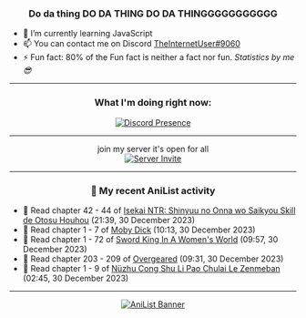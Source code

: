 <div align="center">

### Do da thing DO DA THING DO DA THINGGGGGGGGGGG
</div>

- 🌱 I’m currently learning JavaScript
- 📫 You can contact me on Discord [TheInternetUser#9060](https://discord.com/users/534117072796385300)
- ⚡ Fun fact: 80% of the Fun fact is neither a fact nor fun. _Statistics by me 😎_
<hr>

<div align="center">

### What I'm doing right now:
[![Discord Presence](https://lanyard.cnrad.dev/api/534117072796385300)](https://discord.com/users/534117072796385300)
<hr>

join my server it's open for all <br>
[![Server Invite](https://invidget.switchblade.xyz/bfYgVHxrSs)](https://discord.gg/bfYgVHxrSs)

<hr>
  
### 🌸 My recent AniList activity

</div>

<!-- ANILIST_ACTIVITY:start -->

-   📖 Read chapter 42 - 44 of [Isekai NTR: Shinyuu no Onna wo Saikyou Skill de Otosu Houhou](https://anilist.co/manga/115042) (21:39, 30 December 2023)
-   📖 Read chapter 1 - 7 of [Moby Dick](https://anilist.co/manga/172094) (10:13, 30 December 2023)
-   📖 Read chapter 1 - 72 of [Sword King In A Women's World](https://anilist.co/manga/116027) (09:57, 30 December 2023)
-   📖 Read chapter 203 - 209 of [Overgeared](https://anilist.co/manga/117460) (09:31, 30 December 2023)
-   📖 Read chapter 1 - 9 of [Nüzhu Cong Shu Li Pao Chulai Le Zenmeban](https://anilist.co/manga/165424) (02:45, 30 December 2023)

<!-- ANILIST_ACTIVITY:end -->
<hr>

<div align="center">

[![AniList Banner](https://img.anili.st/User/929966)](https://anilist.co/user/TheInternetUser)

<!-- ![Profile views](https://gpvc.arturio.dev/TheInternetUse7) Since 2023-01-09 -->
<br>


</div>

